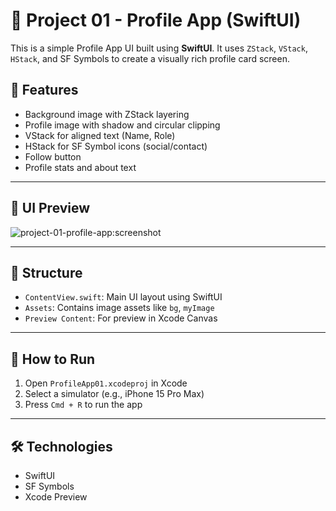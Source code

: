 
# 📱 Project 01 - Profile App (SwiftUI)

This is a simple Profile App UI built using **SwiftUI**. It uses `ZStack`, `VStack`, `HStack`, and SF Symbols to create a visually rich profile card screen.

## 🎯 Features

- Background image with ZStack layering
- Profile image with shadow and circular clipping
- VStack for aligned text (Name, Role)
- HStack for SF Symbol icons (social/contact)
- Follow button
- Profile stats and about text

---

## 🧪 UI Preview

![project-01-profile-app:screenshot](https://github.com/user-attachments/assets/04f92b4d-35f6-42ea-8503-b378c6518231)


---

## 📂 Structure

- `ContentView.swift`: Main UI layout using SwiftUI
- `Assets`: Contains image assets like `bg`, `myImage`
- `Preview Content`: For preview in Xcode Canvas

---

## 🚀 How to Run

1. Open `ProfileApp01.xcodeproj` in Xcode
2. Select a simulator (e.g., iPhone 15 Pro Max)
3. Press `Cmd + R` to run the app

---

## 🛠 Technologies

- SwiftUI
- SF Symbols
- Xcode Preview
